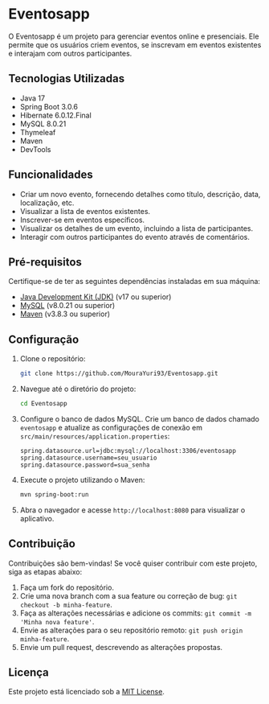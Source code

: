 
# Eventosapp

O Eventosapp é um projeto para gerenciar eventos online e presenciais. Ele permite que os usuários criem eventos, se inscrevam em eventos existentes e interajam com outros participantes.

## Tecnologias Utilizadas

- Java 17
- Spring Boot 3.0.6
- Hibernate 6.0.12.Final
- MySQL 8.0.21
- Thymeleaf
- Maven
- DevTools

## Funcionalidades

- Criar um novo evento, fornecendo detalhes como título, descrição, data, localização, etc.
- Visualizar a lista de eventos existentes.
- Inscrever-se em eventos específicos.
- Visualizar os detalhes de um evento, incluindo a lista de participantes.
- Interagir com outros participantes do evento através de comentários.

## Pré-requisitos

Certifique-se de ter as seguintes dependências instaladas em sua máquina:

- [Java Development Kit (JDK)](https://www.oracle.com/java/technologies/javase-jdk17-downloads.html) (v17 ou superior)
- [MySQL](https://www.mysql.com) (v8.0.21 ou superior)
- [Maven](https://maven.apache.org) (v3.8.3 ou superior)

## Configuração

1. Clone o repositório:

   ```bash
   git clone https://github.com/MouraYuri93/Eventosapp.git
   ```

2. Navegue até o diretório do projeto:

   ```bash
   cd Eventosapp
   ```

3. Configure o banco de dados MySQL. Crie um banco de dados chamado `eventosapp` e atualize as configurações de conexão em `src/main/resources/application.properties`:

   ```
   spring.datasource.url=jdbc:mysql://localhost:3306/eventosapp
   spring.datasource.username=seu_usuario
   spring.datasource.password=sua_senha
   ```

4. Execute o projeto utilizando o Maven:

   ```bash
   mvn spring-boot:run
   ```

5. Abra o navegador e acesse `http://localhost:8080` para visualizar o aplicativo.

## Contribuição

Contribuições são bem-vindas! Se você quiser contribuir com este projeto, siga as etapas abaixo:

1. Faça um fork do repositório.
2. Crie uma nova branch com a sua feature ou correção de bug: `git checkout -b minha-feature`.
3. Faça as alterações necessárias e adicione os commits: `git commit -m 'Minha nova feature'`.
4. Envie as alterações para o seu repositório remoto: `git push origin minha-feature`.
5. Envie um pull request, descrevendo as alterações propostas.

## Licença

Este projeto está licenciado sob a [MIT License](LICENSE).
